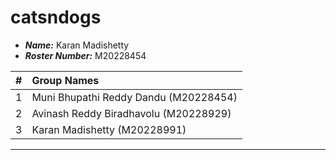 catsndogs
==============================

- ***Name:*** Karan Madishetty
- ***Roster Number:*** M20228454

|   #   |Group Names |
|:----:|:------------------|
|    1 | Muni Bhupathi Reddy Dandu     (M20228454)                  |
|    2 | Avinash Reddy Biradhavolu (M20228929)            |
|    3 | Karan Madishetty              (M20228991)           |

----
